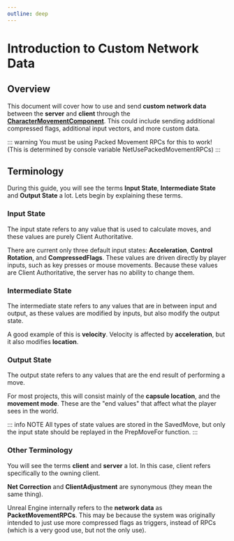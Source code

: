 ```yaml
---
outline: deep
---
```


# Introduction to Custom Network Data

## Overview

This document will cover how to use and send **custom network data** between the **server** and **client** through the [**CharacterMovementComponent**](https://docs.unrealengine.com/5.2/en-US/API/Runtime/Engine/GameFramework/UCharacterMovementComponent). This could include sending additional compressed flags, additional input vectors, and more custom data.

::: warning
You must be using Packed Movement RPCs for this to work! (This is determined by console variable NetUsePackedMovementRPCs)
:::


## Terminology

During this guide, you will see the terms **Input State**, **Intermediate State** and **Output State** a lot. Lets begin by explaining these terms.

### Input State

The input state refers to any value that is used to calculate moves, and these values are purely Client Authoritative.

There are current only three default input states: **Acceleration**, **Control Rotation**, and **CompressedFlags**. These values are driven directly by player inputs, such as key presses or mouse movements. Because these values are Client Authoritative, the server has no ability to change them.

### Intermediate State

The intermediate state refers to any values that are in between input and output, as these values are modified by inputs, but also modify the output state.

A good example of this is **velocity**. Velocity is affected by **acceleration**, but it also modifies **location**.

### Output State

The output state refers to any values that are the end result of performing a move. 

For most projects, this will consist mainly of the **capsule location**, and the **movement mode**. These are the "end values" that affect what the player sees in the world.

::: info NOTE
All types of state values are stored in the SavedMove, but only the input state should be replayed in the PrepMoveFor function.
:::
 
### Other Terminology

You will see the terms **client** and **server** a lot. In this case, client refers specifically to the owning client.

**Net Correction** and **ClientAdjustment** are synonymous (they mean the same thing).

Unreal Engine internally refers to the **network data** as **PacketMovementRPCs**. This may be because the system was originally intended to just use more compressed flags as triggers, instead of RPCs (which is a very good use, but not the only use).
